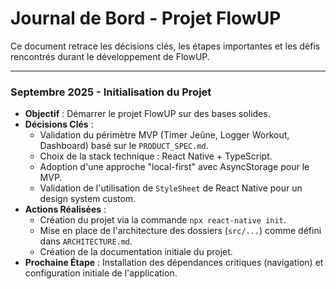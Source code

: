 # Journal de Bord - Projet FlowUP

Ce document retrace les décisions clés, les étapes importantes et les défis rencontrés durant le développement de FlowUP.

---

### Septembre 2025 - Initialisation du Projet

- **Objectif** : Démarrer le projet FlowUP sur des bases solides.
- **Décisions Clés** :
  - Validation du périmètre MVP (Timer Jeûne, Logger Workout, Dashboard) basé sur le `PRODUCT_SPEC.md`.
  - Choix de la stack technique : React Native + TypeScript.
  - Adoption d'une approche "local-first" avec AsyncStorage pour le MVP.
  - Validation de l'utilisation de `StyleSheet` de React Native pour un design system custom.
- **Actions Réalisées** :
  - Création du projet via la commande `npx react-native init`.
  - Mise en place de l'architecture des dossiers (`src/...`) comme défini dans `ARCHITECTURE.md`.
  - Création de la documentation initiale du projet.
- **Prochaine Étape** : Installation des dépendances critiques (navigation) et configuration initiale de l'application.
